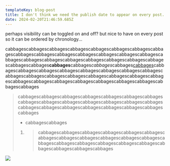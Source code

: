 ```yaml
---
templateKey: blog-post
title: I don't think we need the publish date to appear on every post.
date: 2024-02-20T21:46:59.685Z
---
```

perhaps visibility can be toggled on and off? but nice to have on every post so it can be ordered by chronology...

cabbagescabbagescabbagescabbagescabbagescabbagescabbagescabbagescabbagescabbagescabbagescabbagescabbagescabbagescabbagescabbagescabbagescabbagescabbagescabbagescabbagescabbagescabbagescabbagescabbages**cabbages**cabbages*cabbages*cabbages[cabbages](cabbages)cabbagescabbagescabbagescabbagescabbagescabbagescabbagescabbagescabbagescabbagescabbagescabbagescabbagescabbagescabbagescabbagescabbagescabbagescabbagescabbagescabbagescabbagescabbagescabbagescabbages

> cabbagescabbagescabbagescabbagescabbagescabbagescabbagescabbagescabbagescabbagescabbagescabbagescabbagescabbagescabbagescabbagescabbagescabbagescabbagescabbagescabbagescabbages 
>
> * cabbagescabbages
>
> 1. > cabbagescabbagescabbagescabbagescabbagescabbagescabbagescabbagescabbagescabbagescabbagescabbagescabbagescabbagescabbagescabbagescabbagescabbagescabbagescabbagescabbagescabbages

![](/uploads/screen-shot-2024-02-20-at-4.44.06-pm.png)
